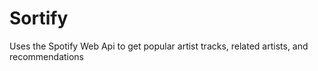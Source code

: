 # Sortify
Uses the Spotify Web Api to get popular artist tracks, related artists, and recommendations
